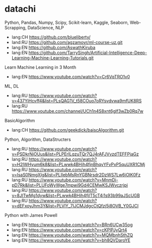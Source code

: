 # datachi

Python, Pandas, Numpy, Scipy, Scikit-learn, Kaggle, Seaborn, Web-Scrapping, DataScience, NLP
+ lang:CH https://github.com/blueliberty/
+ land:RU https://github.com/agzamovr/ml-course-uz.git
+ lang:EN https://github.com/AswathKiruba
+ lang:EN https://github.com/TarrySingh/Artificial-Intelligence-Deep-Learning-Machine-Learning-Tutorials.git


Learn Machine Learning in 3 Month
+ lang:EN https://www.youtube.com/watch?v=Cr6VqTRO1v0

ML, DL
+ lang:RU https://www.youtube.com/watch?v=437YiHcvff4&list=PLsQAG1V_t58COuo7oRYsvdvwa9mfUK8RS
+ lang:RU https://www.youtube.com/channel/UCh1n4S8xnt6glf3wZb0Rq7w

BasicAlgorithm
+ lang:CH https://github.com/geekdick/baiscAlgorithm.git

Python, Algorithm, DataStructers
+ lang:RU https://www.youtube.com/watch?v=PSDkrNjOUus&list=PLPErILqzuTQr7QJ4rAFJVvzdTEFFPjaGz
+ lang:RU https://www.youtube.com/watch?v=H2IWHyum6k8&list=PLwwk4BHih4fjnBhqvYFvPxP5quUXR1CMj
+ lang:RU https://www.youtube.com/watch?v=IsaS0NmgXlg&list=PLIlebMsRnYGBNrsdr2DzWS7Lw6iOlK0Fz
+ lang:RU https://www.youtube.com/watch?v=MnmDi-pD7Rk&list=PLUFoWyWge7mpwi9Gd4CEMwKSJWvczrjpi
+ lang:RU https://www.youtube.com/watch?v=8JlTwMg1dyw&list=PLwwk4BHih4fjIT5cT4i1s93b99aJScUGB
+ lang:RU https://www.youtube.com/watch?v=dEFxoyJhm3Y&list=PLVlY_7IJCMJdgcCtQfzj5j8OVB_Y0GJCl

Python with James Powell
+ lang:EN https://www.youtube.com/watch?v=BRn6UCw35og
+ lang:EN https://www.youtube.com/watch?v=cKPlPJyQrt4
+ lang:EN https://www.youtube.com/watch?v=MQMbnhSthZQ
+ lang:EN https://www.youtube.com/watch?v=bh8QVDaroYE
